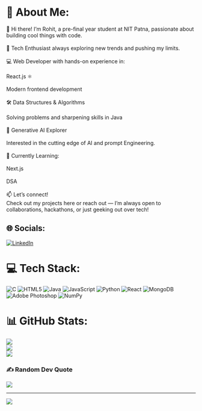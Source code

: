 # 💫 About Me:
👋 Hi there! I’m Rohit, a pre-final year student at NIT Patna, passionate about building cool things with code.<br><br>🚀 Tech Enthusiast always exploring new trends and pushing my limits.<br><br>💻 Web Developer with hands-on experience in:<br><br>React.js ⚛️<br><br>Modern frontend development <br><br>🛠️ Data Structures & Algorithms<br><br>Solving problems and sharpening skills in Java<br><br>🤖 Generative AI Explorer<br><br>Interested in the cutting edge of AI and prompt Engineering.<br><br>🌱 Currently Learning:<br><br>Next.js<br><br>DSA <br><br>📫 Let’s connect!<br>Check out my projects here or reach out — I’m always open to collaborations, hackathons, or just geeking out over tech!

## 🌐 Socials:
[![LinkedIn](https://img.shields.io/badge/LinkedIn-%230077B5.svg?logo=linkedin&logoColor=white)](https://www.linkedin.com/in/rohit-kumar-25383b319/)

# 💻 Tech Stack:
![C](https://img.shields.io/badge/c-%2300599C.svg?style=for-the-badge&logo=c&logoColor=white)
![HTML5](https://img.shields.io/badge/html5-%23E34F26.svg?style=for-the-badge&logo=html5&logoColor=white)
![Java](https://img.shields.io/badge/java-%23ED8B00.svg?style=for-the-badge&logo=openjdk&logoColor=white)
![JavaScript](https://img.shields.io/badge/javascript-%23323330.svg?style=for-the-badge&logo=javascript&logoColor=%23F7DF1E)
![Python](https://img.shields.io/badge/python-3670A0?style=for-the-badge&logo=python&logoColor=ffdd54)
![React](https://img.shields.io/badge/react-%2320232a.svg?style=for-the-badge&logo=react&logoColor=%2361DAFB)
![MongoDB](https://img.shields.io/badge/MongoDB-%234ea94b.svg?style=for-the-badge&logo=mongodb&logoColor=white)
![Adobe Photoshop](https://img.shields.io/badge/adobe%20photoshop-%2331A8FF.svg?style=for-the-badge&logo=adobe%20photoshop&logoColor=white)
![NumPy](https://img.shields.io/badge/numpy-%23013243.svg?style=for-the-badge&logo=numpy&logoColor=white)

# 📊 GitHub Stats:
![](https://github-readme-stats.vercel.app/api?username=CodeCraftsmanRohit&theme=tokyonight&hide_border=false&include_all_commits=true&count_private=true)<br/>
![](https://nirzak-streak-stats.vercel.app/?user=CodeCraftsmanRohit&theme=tokyonight&hide_border=false)<br/>
![](https://github-readme-stats.vercel.app/api/top-langs/?username=CodeCraftsmanRohit&theme=tokyonight&hide_border=false&include_all_commits=true&count_private=true&layout=compact)

### ✍️ Random Dev Quote
![](https://quotes-github-readme.vercel.app/api?type=horizontal&theme=dark)

---
[![](https://visitcount.itsvg.in/api?id=CodeCraftsmanRohit&icon=0&color=0&theme=dark)](https://visitcount.itsvg.in)

<!-- Proudly created with GPRM ( https://gprm.itsvg.in ) -->
